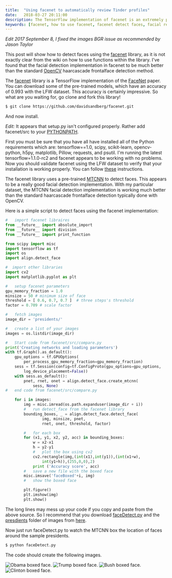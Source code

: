 ```yaml
---
title:  "Using facenet to automatically review Tinder profiles"
date:   2018-03-27 20:11:00
description: The TensorFlow implementation of facenet is an extremely powerful deep face recognition library. You can download pre-trained models with a LFW accuracy of 0.993. This post demonstrates how you can use the facenet library to detect faces in images using Python.
keywords: [facenet, how to use facenet, facenet detect faces, facial recognition python]
---
```


*Edit 2017 September 8, I fixed the images BGR issue as recommended by Jason Taylor*

This post will show how to detect faces using the [facenet](https://github.com/davidsandberg/facenet) library, as it is not exactly clear from the wiki on how to use functions within the library. I've found that the facial detection implementation in facenet to be much better than the standard [OpenCV](http://opencv.org/) haarcascade frontalface detection method.

The [facenet](https://github.com/davidsandberg/facenet) library is a TensorFlow implementation of the [FaceNet](https://arxiv.org/abs/1503.03832) paper. You can download some of the pre-trained models, which have an accuracy of 0.993 with the LFW dataset. This accuracy is certainly impressive. So what are you waiting for, go clone and fork this library!

```bash
$ git clone https://github.com/davidsandberg/facenet.git
```

And now install.

*Edit:* It appears that setup.py isn't configured properly. Rather add facenet/src to your [PYTHONPATH](https://docs.python.org/2/using/cmdline.html#envvar-PYTHONPATH).




First you must be sure that you have all have  installed all of the Python requirements which are: tensorflow==1.0, scipy, scikit-learn, opencv-python, h5py, matplotlib, Pillow,  requests, and psutil. I'm running the latest tensorflow=1.1.0-rc2 and facenet appears to be working with no problems. Now you should validate facenet using the LFW dataset to verify that your installation is working  properly. You can follow [these](https://github.com/davidsandberg/facenet/wiki/Validate-on-lfw) instructions.

The facenet library uses a pre-trained [MTCNN](https://kpzhang93.github.io/MTCNN_face_detection_alignment/index.html) to detect faces. This appears to be a really good facial detection implementation. With my particular dataset, the MTCNN facial detection implementation is working much better than the standard haarcascade frontalface detection typically done with OpenCV.

Here is a simple script to detect faces using the facenet implementation:
```python
#   import facenet libraires
from __future__ import absolute_import
from __future__ import division
from __future__ import print_function

from scipy import misc
import tensorflow as tf
import os
import align.detect_face

#  import other libraries
import cv2
import matplotlib.pyplot as plt

#   setup facenet parameters
gpu_memory_fraction = 1.0
minsize = 50 # minimum size of face
threshold = [ 0.6, 0.7, 0.7 ]  # three steps's threshold
factor = 0.709 # scale factor

#   fetch images
image_dir = 'presidents/'

#   create a list of your images
images = os.listdir(image_dir)

#   Start code from facenet/src/compare.py
print('Creating networks and loading parameters')
with tf.Graph().as_default():
    gpu_options = tf.GPUOptions(
        per_process_gpu_memory_fraction=gpu_memory_fraction)
    sess = tf.Session(config=tf.ConfigProto(gpu_options=gpu_options,
        log_device_placement=False))
    with sess.as_default():
        pnet, rnet, onet = align.detect_face.create_mtcnn(
            sess, None)
#   end code from facenet/src/compare.py

    for i in images:
        img = misc.imread(os.path.expanduser(image_dir + i))
        #   run detect_face from the facenet library
        bounding_boxes, _ = align.detect_face.detect_face(
                img, minsize, pnet,
                rnet, onet, threshold, factor)

        #   for each box
        for (x1, y1, x2, y2, acc) in bounding_boxes:
            w = x2-x1
            h = y2-y1
            #   plot the box using cv2
            cv2.rectangle(img,(int(x1),int(y1)),(int(x1+w),
                int(y1+h)),(255,0,0),2)
            print ('Accuracy score', acc)
        #   save a new file with the boxed face
        misc.imsave('faceBoxed'+i, img)
        #   show the boxed face

        plt.figure()
        plt.imshow(img)
        plt.show()
```

The long lines may mess up your code if you copy and paste from the above source. So I recommend that you download [faceDetect.py](https://github.com/cjekel/cjekel.github.io/blob/master/assets/2017-05-01/faceDetect.py) and the [presdients](https://github.com/cjekel/cjekel.github.io/blob/master/assets/2017-05-01/presidents/) folder of images from [here](https://github.com/cjekel/cjekel.github.io/blob/master/assets/2017-05-01/).

Now just run faceDetect.py to watch the MTCNN box the location of faces around the sample presidents.

```bash
$ python faceDetect.py
```

The code should create the following images.

![Obama boxed face.](https://raw.githubusercontent.com/cjekel/cjekel.github.io/master/assets/2017-05-01/faceBoxed357px-Obama_portrait_crop.jpg)
![Trump boxed face.](https://raw.githubusercontent.com/cjekel/cjekel.github.io/master/assets/2017-05-01/faceBoxed360px-Donald_Trump_official_portrait.jpg)
![Bush boxed face.](https://raw.githubusercontent.com/cjekel/cjekel.github.io/master/assets/2017-05-01/faceBoxed363px-George-W-Bush.jpeg)
![Clinton boxed face.](https://raw.githubusercontent.com/cjekel/cjekel.github.io/master/assets/2017-05-01/faceBoxed368px-Bill_Clinton.jpg)
